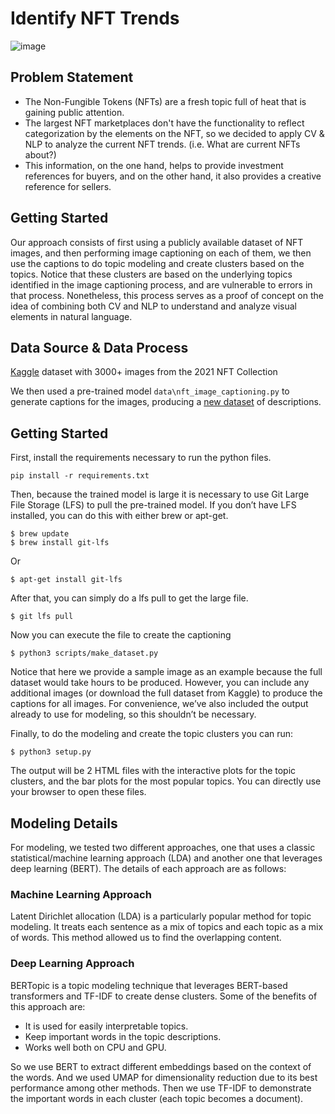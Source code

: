 # Identify NFT Trends
![image](https://github.com/Kimiria/AIPI540/blob/main/NFT.jpg)

## Problem Statement
 * The Non-Fungible Tokens (NFTs) are a fresh topic full of heat that is gaining public attention.
 * The largest NFT marketplaces don't have the functionality to reflect categorization by the elements on the NFT, so we decided to apply CV & NLP to analyze the current NFT trends. (i.e. What are current NFTs about?)
 * This information, on the one hand, helps to provide investment references for buyers, and on the other hand, it also provides a creative reference for sellers.

## Getting Started
Our approach consists of first using a publicly available dataset of NFT images, and then performing image captioning on each of them, we then use the captions to do topic modeling and create clusters based on the topics. Notice that these clusters are based on the underlying topics identified in the image captioning process, and are vulnerable to errors in that process. Nonetheless, this process serves as a proof of concept on the idea of combining both CV and NLP to understand and analyze visual elements in natural language. 

## Data Source & Data Process
[Kaggle](https://www.kaggle.com/datasets/vepnar/nft-art-dataset) dataset with 3000+ images from the 2021 NFT Collection

We then used a pre-trained model `data\nft_image_captioning.py` to generate captions for the images, producing a [new dataset](https://github.com/bkenan/nft_nlp/blob/main/data/captions.csv) of descriptions. 

## Getting Started

First, install the requirements necessary to run the python files.

```
pip install -r requirements.txt
```
Then, because the trained model is large it is necessary to use Git Large File Storage (LFS) to pull the pre-trained model. If you don’t have LFS installed, you can do this with either brew or apt-get.

```
$ brew update 
$ brew install git-lfs
```
Or
```
$ apt-get install git-lfs
```
After that, you can simply do a lfs pull to get the large file.
```
$ git lfs pull
```
Now you can execute the file to create the captioning 

```
$ python3 scripts/make_dataset.py
```
Notice that here we provide a sample image as an example because the full dataset would take hours to be produced. However, you can include any additional images (or download the full dataset from Kaggle) to produce the captions for all images. For convenience, we’ve also included the output already to use for modeling, so this shouldn’t be necessary.

Finally, to do the modeling and create the topic clusters you can run:
```
$ python3 setup.py
```
The output will be 2 HTML files with the interactive plots for the topic clusters, and the bar plots for the most popular topics. You can directly use your browser to open these files.

## Modeling Details

For modeling, we tested two different approaches, one that uses a classic statistical/machine learning approach (LDA) and another one that leverages deep learning (BERT). The details of each approach are as follows:

### Machine Learning Approach
Latent Dirichlet allocation (LDA) is a particularly popular method for topic modeling. It treats each sentence as a mix of topics and each topic as a mix of words. This method allowed us to find the overlapping content.


### Deep Learning Approach
BERTopic is a topic modeling technique that leverages BERT-based transformers and TF-IDF to create dense clusters. Some of the benefits of this approach are:
 * It is used for easily interpretable topics.
 * Keep important words in the topic descriptions.
 * Works well both on CPU and GPU.
 
So we use BERT to extract different embeddings based on the context of the words. And we used UMAP for dimensionality reduction due to its best performance among other methods. Then we use TF-IDF to demonstrate the important words in each cluster (each topic becomes a document). 


